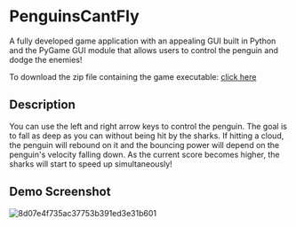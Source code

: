 # PenguinsCantFly
A fully developed game application with an appealing GUI built in Python and the PyGame GUI module that allows users to control the penguin and dodge the enemies!

To download the zip file containing the game executable: [click here](https://drive.google.com/uc?id=1oDBk4VCN5w9UoCueWuMqKaiMAfWDuPCX&export=download)

## Description
You can use the left and right arrow keys to control the penguin. The goal is to fall as deep as you can without being hit by the sharks. If hitting a cloud, the penguin will rebound on it and the bouncing power will depend on the penguin's velocity falling down. As the current score becomes higher, the sharks will start to speed up simultaneously!

## Demo Screenshot
![8d07e4f735ac37753b391ed3e31b601](https://user-images.githubusercontent.com/77599736/177728559-f6cd3420-06e5-4a9a-8b61-9602c51875a8.jpg)

